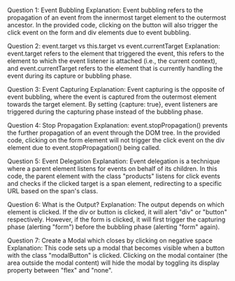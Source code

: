 Question 1: Event Bubbling
Explanation: Event bubbling refers to the propagation of an event from the innermost target element to the outermost ancestor. In the provided code, clicking on the button will also trigger the click event on the form and div elements due to event bubbling.

Question 2: event.target vs this.target vs event.currentTarget
Explanation: event.target refers to the element that triggered the event, this refers to the element to which the event listener is attached (i.e., the current context), and event.currentTarget refers to the element that is currently handling the event during its capture or bubbling phase.

Question 3: Event Capturing
Explanation: Event capturing is the opposite of event bubbling, where the event is captured from the outermost element towards the target element. By setting {capture: true}, event listeners are triggered during the capturing phase instead of the bubbling phase.

Question 4: Stop Propagation
Explanation: event.stopPropagation() prevents the further propagation of an event through the DOM tree. In the provided code, clicking on the form element will not trigger the click event on the div element due to event.stopPropagation() being called.

Question 5: Event Delegation
Explanation: Event delegation is a technique where a parent element listens for events on behalf of its children. In this code, the parent element with the class "products" listens for click events and checks if the clicked target is a span element, redirecting to a specific URL based on the span's class.

Question 6: What is the Output?
Explanation: The output depends on which element is clicked. If the div or button is clicked, it will alert "div" or "button" respectively. However, if the form is clicked, it will first trigger the capturing phase (alerting "form") before the bubbling phase (alerting "form" again).

Question 7: Create a Modal which closes by clicking on negative space
Explanation: This code sets up a modal that becomes visible when a button with the class "modalButton" is clicked. Clicking on the modal container (the area outside the modal content) will hide the modal by toggling its display property between "flex" and "none".
